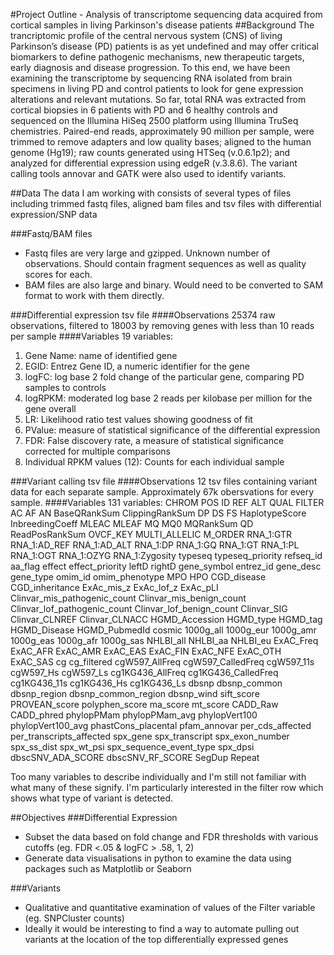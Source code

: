#Project Outline - Analysis of transcriptome sequencing  data acquired from cortical samples in living Parkinson's disease patients
##Background
The trancriptomic profile of the central nervous system (CNS) of living Parkinson’s disease (PD) patients is as yet undefined and may offer critical biomarkers to define pathogenic mechanisms, new therapeutic targets, early diagnosis and disease progression. To this end, we have been examining the transcriptome by sequencing RNA isolated from brain specimens in living PD and control patients to look for gene expression alterations and relevant mutations. So far, total RNA was extracted from cortical biopsies in 6 patients with PD and 6 healthy controls and sequenced on the Illumina HiSeq 2500 platform using Illumina TruSeq chemistries. Paired-end reads, approximately 90 million per sample, were trimmed to remove adapters and low quality bases; aligned to the human genome (Hg19); raw counts generated using HTSeq (v.0.6.1p2); and analyzed for differential expression using edgeR (v.3.8.6). The variant calling tools annovar and GATK were also used to identify variants. 

##Data
The data I am working with consists of several types of files including trimmed fastq files, aligned bam files and tsv files with differential expression/SNP data

###Fastq/BAM files
- Fastq files are very large and gzipped. Unknown number of observations. Should contain fragment sequences as well as quality scores for each.
- BAM files are also large and binary. Would need to be converted to SAM format to work with them directly.

###Differential expression tsv file
####Observations
25374 raw observations, filtered to 18003 by removing genes with less than 10 reads per sample
####Variables
19 variables:
1. Gene Name: name of identified gene
2. EGID: Entrez Gene ID, a numeric identifier for the gene
3. logFC: log base 2 fold change of the particular gene, comparing PD samples to controls
4. logRPKM: moderated log base 2 reads per kilobase per million for the gene overall
5. LR: Likelihood ratio test values showing goodness of fit
6. PValue: measure of statistical significance of the differential expression
7. FDR: False discovery rate, a measure of statistical significance corrected for multiple comparisons
8. Individual RPKM values (12): Counts for each individual sample

###Variant calling tsv file
####Observations
12 tsv files containing variant data for each separate sample. Approximately 67k obersvations for every sample.
####Variables
131 variables:
CHROM	POS	ID	REF	ALT	QUAL	FILTER	AC	AF	AN	BaseQRankSum	ClippingRankSum	DP	DS	FS	HaplotypeScore	InbreedingCoeff	MLEAC	MLEAF	MQ	MQ0	MQRankSum	QD	ReadPosRankSum	OVCF_KEY	MULTI_ALLELIC	M_ORDER	RNA_1:GTR	RNA_1:AD_REF	RNA_1:AD_ALT	RNA_1:DP	RNA_1:GQ	RNA_1:GT	RNA_1:PL	RNA_1:OGT	RNA_1:OZYG	RNA_1:Zygosity	typeseq	typeseq_priority	refseq_id	aa_flag	effect	effect_priority	leftD	rightD	gene_symbol	entrez_id	gene_desc	gene_type	omim_id	omim_phenotype	MPO	HPO	CGD_disease	CGD_inheritance	ExAc_mis_z	ExAc_lof_z	ExAc_pLI	Clinvar_mis_pathogenic_count	Clinvar_mis_benign_count	Clinvar_lof_pathogenic_count	Clinvar_lof_benign_count	Clinvar_SIG	Clinvar_CLNREF	Clinvar_CLNACC	HGMD_Accession	HGMD_type	HGMD_tag	HGMD_Disease	HGMD_PubmedId	cosmic	1000g_all	1000g_eur	1000g_amr	1000g_eas	1000g_afr	1000g_sas	NHLBI_all	NHLBI_aa	NHLBI_eu	ExAC_Freq	ExAC_AFR	ExAC_AMR	ExAC_EAS	ExAC_FIN	ExAC_NFE	ExAC_OTH	ExAC_SAS	cg	cg_filtered	cgW597_AllFreq	cgW597_CalledFreq	cgW597_11s	cgW597_Hs	cgW597_Ls	cg1KG436_AllFreq	cg1KG436_CalledFreq	cg1KG436_11s	cg1KG436_Hs	cg1KG436_Ls	dbsnp	dbsnp_common	dbsnp_region	dbsnp_common_region	dbsnp_wind	sift_score	PROVEAN_score	polyphen_score	ma_score	mt_score	CADD_Raw	CADD_phred	phylopPMam	phylopPMam_avg	phylopVert100	phylopVert100_avg	phastCons_placental	pfam_annovar	per_cds_affected	per_transcripts_affected	spx_gene	spx_transcript	spx_exon_number	spx_ss_dist	spx_wt_psi	spx_sequence_event_type	spx_dpsi	dbscSNV_ADA_SCORE	dbscSNV_RF_SCORE	SegDup	Repeat

Too many variables to describe individually and I'm still not familiar with what many of these signify. I'm particularly interested in the filter row which shows what type of variant is detected. 

##Objectives
###Differential Expression
 - Subset the data based on fold change and FDR thresholds with various cutoffs (eg. FDR <.05 & logFC > .58, 1, 2)
 - Generate data visualisations in python to examine the data using packages such as Matplotlib or Seaborn

###Variants
- Qualitative and quantitative examination of values of the Filter variable (eg. SNPCluster counts)
- Ideally it would be interesting to find a way to automate pulling out variants at the location of the top differentially expressed genes 